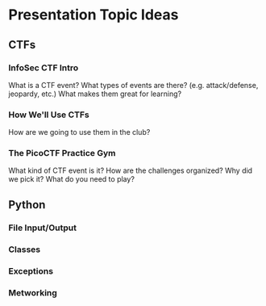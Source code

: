 # Presentation Topic Ideas

## CTFs

### InfoSec CTF Intro
What is a CTF event?
What types of events are there? (e.g. attack/defense, jeopardy, etc.)
What makes them great for learning?

### How We'll Use CTFs
How are we going to use them in the club?

### The PicoCTF Practice Gym
What kind of CTF event is it?
How are the challenges organized?
Why did we pick it?
What do you need to play?

## Python

### File Input/Output

### Classes

### Exceptions

### Metworking

